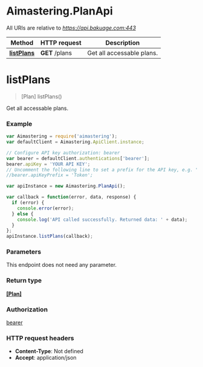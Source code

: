 # Aimastering.PlanApi

All URIs are relative to *https://api.bakuage.com:443*

Method | HTTP request | Description
------------- | ------------- | -------------
[**listPlans**](PlanApi.md#listPlans) | **GET** /plans | Get all accessable plans.


<a name="listPlans"></a>
# **listPlans**
> [Plan] listPlans()

Get all accessable plans.

### Example
```javascript
var Aimastering = require('aimastering');
var defaultClient = Aimastering.ApiClient.instance;

// Configure API key authorization: bearer
var bearer = defaultClient.authentications['bearer'];
bearer.apiKey = 'YOUR API KEY';
// Uncomment the following line to set a prefix for the API key, e.g. "Token" (defaults to null)
//bearer.apiKeyPrefix = 'Token';

var apiInstance = new Aimastering.PlanApi();

var callback = function(error, data, response) {
  if (error) {
    console.error(error);
  } else {
    console.log('API called successfully. Returned data: ' + data);
  }
};
apiInstance.listPlans(callback);
```

### Parameters
This endpoint does not need any parameter.

### Return type

[**[Plan]**](Plan.md)

### Authorization

[bearer](../README.md#bearer)

### HTTP request headers

 - **Content-Type**: Not defined
 - **Accept**: application/json

